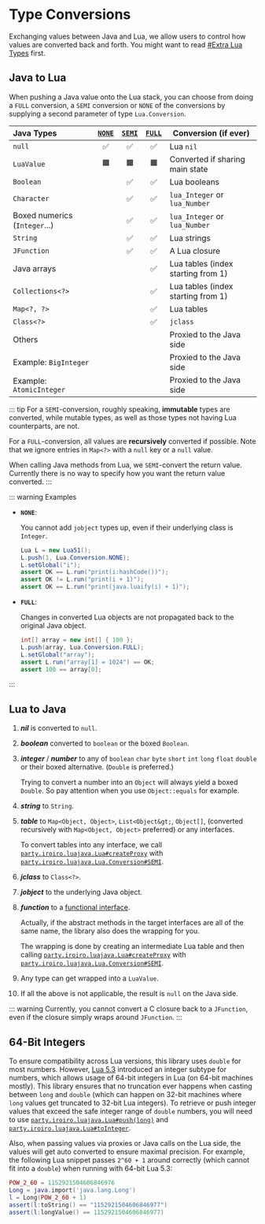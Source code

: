# Type Conversions

Exchanging values between Java and Lua, we allow users to control how values are converted back and forth. You might want to read [#Extra Lua Types](./api.md#extra-lua-types) first.

## Java to Lua

When pushing a Java value onto the Lua stack, you can choose from doing a `FULL` conversion, a `SEMI` conversion  or `NONE` of the conversions by supplying a second parameter of type `Lua.Conversion`.

| Java Types                    | [`NONE`](#lua-conversion-none) | [`SEMI`](#lua-conversion-semi) | [`FULL`](#lua-conversion-full) | Conversion (if ever)               |
|:------------------------------|:------------------------------:|:------------------------------:|:------------------------------:|------------------------------------|
| `null`                        | :white_check_mark:             | :white_check_mark:             | :white_check_mark:             | Lua `nil`                          |
| `LuaValue`                    | :orange_square:                | :orange_square:                | :orange_square:                | Converted if sharing main state    |
| `Boolean`                     |                                | :white_check_mark:             | :white_check_mark:             | Lua booleans                       |
| `Character`                   |                                | :white_check_mark:             | :white_check_mark:             | `lua_Integer` or `lua_Number`      |
| Boxed numerics (`Integer`...) |                                | :white_check_mark:             | :white_check_mark:             | `lua_Integer` or `lua_Number`      |
| `String`                      |                                | :white_check_mark:             | :white_check_mark:             | Lua strings                        |
| `JFunction`                   |                                | :white_check_mark:             | :white_check_mark:             | A Lua closure                      |
| Java arrays                   |                                |                                | :white_check_mark:             | Lua tables (index starting from 1) |
| `Collections<?>`              |                                |                                | :white_check_mark:             | Lua tables (index starting from 1) |
| `Map<?, ?>`                   |                                |                                | :white_check_mark:             | Lua tables                         |
| `Class<?>`                    |                                |                                | :white_check_mark:             | `jclass`                           |
| Others                        |                                |                                |                                | Proxied to the Java side           |
| Example: `BigInteger`         |                                |                                |                                | Proxied to the Java side           |
| Example: `AtomicInteger`      |                                |                                |                                | Proxied to the Java side           |

::: tip
For a `SEMI`-conversion, roughly speaking, **immutable** types are converted, while mutable types, as well as those types not having Lua counterparts, are not.

For a `FULL`-conversion, all values are **recursively** converted if possible. Note that we ignore entries in `Map<?>` with a `null` key or a `null` value.

When calling Java methods from Lua, we `SEMI`-convert the return value. Currently there is no way to specify how you want the return value converted.
:::

::: warning Examples
- **`NONE`**:

  You cannot add `jobject` types up, even if their underlying class is `Integer`.

  ```java {5}
  Lua L = new Lua51();
  L.push(1, Lua.Conversion.NONE);
  L.setGlobal("i");
  assert OK == L.run("print(i:hashCode())");
  assert OK != L.run("print(i + 1)");
  assert OK == L.run("print(java.luaify(i) + 1)");
  ```

- **`FULL`**:

  Changes in converted Lua objects are not propagated back to the original Java object.

  ```java {4-5}
  int[] array = new int[] { 100 };
  L.push(array, Lua.Conversion.FULL);
  L.setGlobal("array");
  assert L.run("array[1] = 1024") == OK;
  assert 100 == array[0];
  ```
:::

## Lua to Java

1. ***nil*** is converted to `null`.
2. ***boolean*** converted to `boolean` or the boxed `Boolean`.
3. ***integer*** / ***number*** to any of `boolean` `char` `byte` `short` `int` `long` `float` `double` or their boxed alternative. (`Double` is preferred.)

   Trying to convert a number into an `Object` will always yield a boxed `Double`.
   So pay attention when you use `Object::equals` for example.

4. ***string*** to `String`.
5. ***table*** to `Map<Object, Object>`, `List<Object&gt;`, `Object[]`, (converted recursively with `Map<Object, Object>` preferred) or any interfaces.

   To convert tables into any interface,
   we call [`party.iroiro.luajava.Lua#createProxy`](./javadoc/party/iroiro/luajava/Lua.html#createProxy(java.lang.Class%5B%5D,party.iroiro.luajava.Lua.Conversion))
   with [`party.iroiro.luajava.Lua.Conversion#SEMI`](./javadoc/party/iroiro/luajava/Lua.Conversion.html#SEMI).

6. ***jclass*** to `Class<?>`.
7. ***jobject*** to the underlying Java object.
8. ***function*** to a [functional interface](https://docs.oracle.com/javase/specs/jls/se8/html/jls-9.html#jls-9.8).

   Actually, if the abstract methods in the target interfaces are all of the same name, the library also does the wrapping for you.

   The wrapping is done by creating an intermediate Lua table and then calling
   [`party.iroiro.luajava.Lua#createProxy`](./javadoc/party/iroiro/luajava/Lua.html#createProxy(java.lang.Class%5B%5D,party.iroiro.luajava.Lua.Conversion))
   with [`party.iroiro.luajava.Lua.Conversion#SEMI`](./javadoc/party/iroiro/luajava/Lua.Conversion.html#SEMI).

9. Any type can get wrapped into a `LuaValue`.
10. If all the above is not applicable, the result is `null` on the Java side.

::: warning
Currently, you cannot convert a C closure back to a `JFunction`, even if the closure simply wraps around `JFunction`.
:::

## 64-Bit Integers

To ensure compatibility across Lua versions, this library uses `double` for most numbers.
However, [Lua 5.3](https://www.lua.org/manual/5.3/manual.html#8.1) introduced an integer subtype
for numbers, which allows usage of 64-bit integers in Lua (on 64-bit machines mostly).
This library ensures that no truncation ever happens when casting between `long` and `double`
(which can happen on 32-bit machines where `long` values get truncated to 32-bit Lua integers).
To retrieve or push integer values that exceed the safe integer range of `double` numbers,
you will need to use
[`party.iroiro.luajava.Lua#push(long)`](./javadoc/party/iroiro/luajava/Lua.html#push(long))
and
[`party.iroiro.luajava.Lua#toInteger`](./javadoc/party/iroiro/luajava/Lua.html#toInteger(int)).

Also, when passing values via proxies or Java calls on the Lua side,
the values will get auto converted to ensure maximal precision.
For example, the following Lua snippet passes `2^60 + 1` around correctly
(which cannot fit into a `double`) when running with 64-bit Lua 5.3:

```lua
POW_2_60 = 1152921504606846976
Long = java.import('java.lang.Long')
l = Long(POW_2_60 + 1)
assert(l:toString() == "1152921504606846977")
assert(l:longValue() == 1152921504606846977)
```

